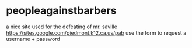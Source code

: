 # peopleagainstbarbers
a nice site used for the defeating of mr. saville
https://sites.google.com/piedmont.k12.ca.us/pab
use the form to request a username + password
